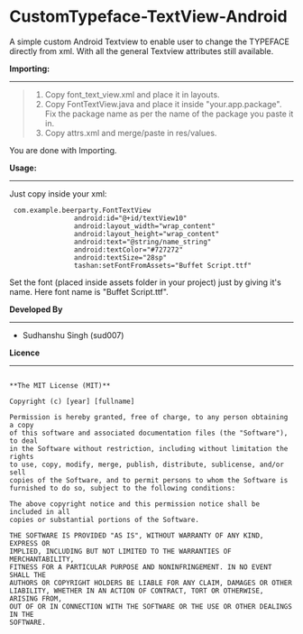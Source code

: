 CustomTypeface-TextView-Android
===============================

A simple custom Android Textview to enable user to change the TYPEFACE directly from xml. With all the general Textview attributes still available.

**Importing:**
__________

> 1.   Copy font_text_view.xml and place it in layouts.
> 2.   Copy FontTextView.java and place it inside "your.app.package". Fix the package name as per the name of the package you paste it in.
> 3.   Copy attrs.xml and merge/paste in res/values.


You are done with Importing.

**Usage:**
______

Just copy inside your xml:

<pre><code>	com.example.beerparty.FontTextView
                android:id="@+id/textView10"
                android:layout_width="wrap_content"
                android:layout_height="wrap_content"
                android:text="@string/name_string"
                android:textColor="#727272"
                android:textSize="28sp"
                tashan:setFontFromAssets="Buffet Script.ttf"
</code></pre>

Set the font (placed inside assets folder in your project) just by giving it's name. Here font name is  "Buffet Script.ttf".


**Developed By**
____________
+ Sudhanshu Singh (sud007)

**Licence**
_______


<pre><code>
**The MIT License (MIT)**

Copyright (c) [year] [fullname]

Permission is hereby granted, free of charge, to any person obtaining a copy
of this software and associated documentation files (the "Software"), to deal
in the Software without restriction, including without limitation the rights
to use, copy, modify, merge, publish, distribute, sublicense, and/or sell
copies of the Software, and to permit persons to whom the Software is
furnished to do so, subject to the following conditions:

The above copyright notice and this permission notice shall be included in all
copies or substantial portions of the Software.

THE SOFTWARE IS PROVIDED "AS IS", WITHOUT WARRANTY OF ANY KIND, EXPRESS OR
IMPLIED, INCLUDING BUT NOT LIMITED TO THE WARRANTIES OF MERCHANTABILITY,
FITNESS FOR A PARTICULAR PURPOSE AND NONINFRINGEMENT. IN NO EVENT SHALL THE
AUTHORS OR COPYRIGHT HOLDERS BE LIABLE FOR ANY CLAIM, DAMAGES OR OTHER
LIABILITY, WHETHER IN AN ACTION OF CONTRACT, TORT OR OTHERWISE, ARISING FROM,
OUT OF OR IN CONNECTION WITH THE SOFTWARE OR THE USE OR OTHER DEALINGS IN THE
SOFTWARE.

</code></pre>
